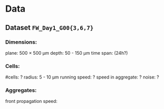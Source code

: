 # Data

## Dataset `FW_Day1_G00{3,6,7}`

### Dimensions:

plane: 500 × 500 μm
depth: 50 - 150 μm
time span: (24h?)

### Cells:

#cells: ?
radius: 5 - 10 μm
running speed: ? 
speed in aggregate: ? 
noise: ?

### Aggregates:

front propagation speed: